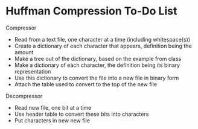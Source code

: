 # Huffman Compression To-Do List

Compressor
- Read from a text file, one character at a time (including whitespace(s))
- Create a dictionary of each character that appears, definition being the amount
- Make a tree out of the dictionary, based on the example from class
- Make a dictionary of each character, the definition being its binary representation
- Use this dictionary to convert the file into a new file in binary form
- Attach the table used to convert to the top of the new file

Decompressor
- Read new file, one bit at a time
- Use header table to convert these bits into characters
- Put characters in new new file
